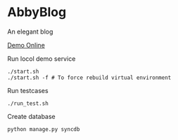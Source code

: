 # AbbyBlog
An elegant blog 

[Demo Online](http://wuwenxiang.cloudapp.net)

Run locol demo service

    ./start.sh
    ./start.sh -f # To force rebuild virtual environment

Run testcases

    ./run_test.sh

Create database

    python manage.py syncdb
